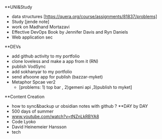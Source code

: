 **UNI&Study
- data structures [https://quera.org/course/assignments/81837/problems]
- Study [jende note]
- work on Madhand Mortazavi
- Effective DevOps Book by Jennifer Davis and Ryn Daniels
- Web application sec
 
**DEVs
- add github activity to my portfolio 
- clone loveless and make a app from it (RN)
- publish VodSync
- add sokhanyar to my portfolio
- send afsoone app for publish (bazzar-myket)
- Metaphor Spcae ver2 
	- [problems: 1) top bar , 2)gemeni api ,3)publish to myket]
 
**Content Creation
- how to sync&backup ur obsidian notes with github ?
**DAY by DAY
- 500 days of summer
- www.youtube.com/watch?v=tNZnLkRBYA8
- Code Lyoko
- David Heinemeier Hansson
- tech 